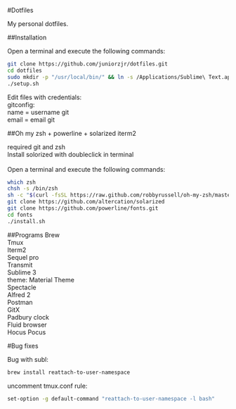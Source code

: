 #Dotfiles

My personal dotfiles.

##Installation

Open a terminal and execute the following commands:

```sh
git clone https://github.com/juniorzjr/dotfiles.git
cd dotfiles
sudo mkdir -p "/usr/local/bin/" && ln -s /Applications/Sublime\ Text.app/Contents/SharedSupport/bin/subl /usr/local/bin/subl
./setup.sh
```

Edit files with credentials:<br />
gitconfig:<br />
name = username git<br />
email = email git<br />

##Oh my zsh + powerline + solarized iterm2

required git and zsh<br />
Install solorized with doubleclick in terminal<br />
<br />
Open a terminal and execute the following commands:

```sh
which zsh
chsh -s /bin/zsh
sh -c "$(curl -fsSL https://raw.github.com/robbyrussell/oh-my-zsh/master/tools/install.sh)"
git clone https://github.com/altercation/solarized
git clone https://github.com/powerline/fonts.git
cd fonts
./install.sh
```

##Programs
Brew<br />
Tmux<br />
Iterm2<br />
Sequel pro<br />
Transmit<br />
Sublime 3<br />
 theme: Material Theme<br />
Spectacle<br />
Alfred 2<br />
Postman<br />
GitX<br />
Padbury clock<br />
Fluid browser<br />
Hocus Pocus<br />

#Bug fixes

Bug with subl:<br />

```sh
brew install reattach-to-user-namespace
```
uncomment tmux.conf rule:
```sh
set-option -g default-command "reattach-to-user-namespace -l bash"
```

